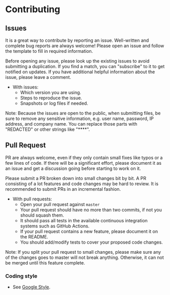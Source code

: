 
# Contributing

## Issues

It is a great way to contribute by reporting an issue. Well-written and complete bug reports are always welcome! Please open an issue and follow the template to fill in required information.

Before opening any issue, please look up the existing issues to avoid submitting a duplication. If you find a match, you can "subscribe" to it to get notified on updates. If you have additional helpful information about the issue, please leave a comment.

- With issues:
    - Which version you are using.
    - Steps to reproduce the issue.
    - Snapshots or log files if needed.

Note: Because the issues are open to the public, when submitting files, be sure to remove any sensitive information, e.g. user name, password, IP address, and company name. You can
replace those parts with "REDACTED" or other strings like "****".

## Pull Request

PR are always welcome, even if they only contain small fixes like typos or a few lines of code. If there will be a significant effort, please document it as an issue and get a discussion going before starting to work on it.

Please submit a PR broken down into small changes bit by bit. A PR consisting of a lot features and code changes may be hard to review. It is recommended to submit PRs in an incremental fashion.

- With pull requests:
    - Open your pull request against `master`
    - Your pull request should have no more than two commits, if not you should squash them.
    - It should pass all tests in the available continuous integration systems such as GitHub Actions.
    - If your pull request contains a new feature, please document it on the README.
    - You should add/modify tests to cover your proposed code changes.

Note: If you split your pull request to small changes, please make sure any of the changes goes to master will not break anything. Otherwise, it can not be merged until this feature complete.

### Coding style

* See [Google Style](https://google.github.io/styleguide/go/).
